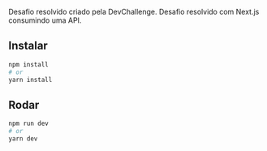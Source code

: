 Desafio resolvido criado pela DevChallenge. Desafio resolvido com Next.js consumindo uma API.

## Instalar

```bash
npm install
# or
yarn install
```

## Rodar

```bash
npm run dev
# or
yarn dev
```